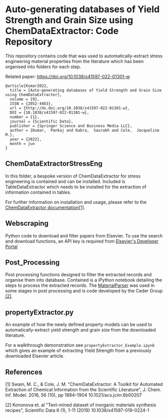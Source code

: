 # Auto-generating databases of Yield Strength and Grain Size using ChemDataExtractor: Code Repository 

This repository contains code that was used to automatically-extract stress engineering material properties from the literature which has been organised into folders for each step.

Related paper: https://doi.org/10.1038/s41597-022-01301-w
```
@article{Kumar2022,
  title = {Auto-generating databases of Yield Strength and Grain Size using ChemDataExtractor},
  volume = {9},
  ISSN = {2052-4463},
  url = {http://dx.doi.org/10.1038/s41597-022-01301-w},
  DOI = {10.1038/s41597-022-01301-w},
  number = {1},
  journal = {Scientific Data},
  publisher = {Springer Science and Business Media LLC},
  author = {Kumar,  Pankaj and Kabra,  Saurabh and Cole,  Jacqueline M.},
  year = {2022},
  month = jun 
}
```

## ChemDataExtractorStressEng

In this folder, a bespoke version of ChemDataExtractor for stress engineering is contained and can be installed. Included is TableDataExtractor which needs to be installed for the extraction of information contained in tables. 

For further information on installation and usage, please refer to the [ChemDataExtractor documentation](http://chemdataextractor.org/docs/intro)[[1]](#1).

## Webscraping

Python code to download and filter papers from Elsevier. To use the search and download functions, an API key is required from [Elsevier's Developer Portal](https://dev.elsevier.com/)

## Post_Processing

Post processing functions designed to filter the extracted records and organise them into database. Contained is a iPython notebook detailing the steps to process the extracted records. The [MaterialParser](https://github.com/CederGroupHub/MaterialParser) was used in some stages in post processing and is code developed by the Ceder Group [[2]](#2).

## propertyExtractor.py

An example of how the newly defined property models can be used to automatically-extract yield strength and grain size from the downloaded literature.

For a walkthrough demonstration see `propertyExtractor_Example.ipynb` which gives an example of extracting Yield Strength from a previously downloaded Elsevier article. 

## References

<a id="1">[1]</a>
Swain, M. C., & Cole, J. M. "ChemDataExtractor: A Toolkit for Automated Extraction of Chemical Information from the Scientific Literature", J. Chem. Inf. Model. 2016, 56 (10), pp 1894–1904 10.1021/acs.jcim.6b00207


<a id="2">[2]</a>
Kononova et. al
"Text-mined dataset of inorganic materials synthesis recipes",
Scientific Data 6 (1), 1-11 (2019)
10.1038/s41597-019-0224-1


